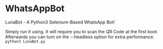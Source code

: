 # WhatsAppBot
LunaBot - A Python3 Selenium-Based WhatsApp Bot!


Simply run it using. It will require you to scan the QR Code at the first boot. Afterwards you can turn on the --headless option for extra performance.
`python3 LunaBot.py`
